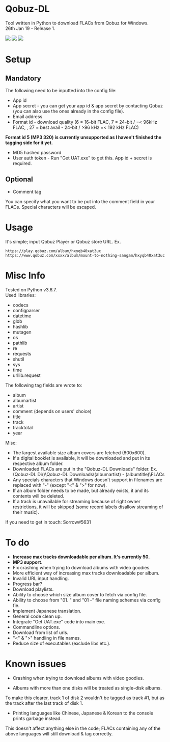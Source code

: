 # Qobuz-DL
Tool written in Python to download FLACs from Qobuz for Windows.   
26th Jan 19 - Release 1.

![](https://thoas.feralhosting.com/sorrow/Qobuz-DL/1.jpg)
![](https://thoas.feralhosting.com/sorrow/Qobuz-DL/2.jpg)
![](https://thoas.feralhosting.com/sorrow/Qobuz-DL/3.jpg)

# Setup
## Mandatory ##
The following need to be inputted into the config file:
- App id
- App secret - you can get your app id & app secret by contacting Qobuz (you can also use the ones already in the config file).
- Email address
- Format id - download quality (6 = 16-bit FLAC, 7 = 24-bit / =< 96kHz FLAC, , 27 = best avail - 24-bit / >96 kHz =< 192 kHz FLAC)

**Format id 5 (MP3 320) is currently unsupported as I haven't finished the tagging side for it yet.**
- MD5 hashed password
- User auth token - Run "Get UAT.exe" to get this. App id + secret is required.
## Optional ##
- Comment tag 

You can specify what you want to be put into the comment field in your FLACs. Special characters will be escaped.

# Usage
It's simple; input Qobuz Player or Qobuz store URL. 
Ex. 
```
https://play.qobuz.com/album/hxyqb40xat3uc
https://www.qobuz.com/xxxx/album/mount-to-nothing-sangam/hxyqb40xat3uc
```
# Misc Info
Tested on Python v3.6.7.  
Used libraries:
- codecs
- configparser
- datetime
- glob
- hashlib
- mutagen
- os
- pathlib
- re
- requests
- shutil
- sys
- time
- urllib.request

The following tag fields are wrote to:
- album
- albumartist
- artist
- comment (depends on users' choice)
- title
- track
- tracktotal
- year

Misc:
- The largest available size album covers are fetched (600x600).  
- If a digital booklet is available, it will be downloaded and put in its respective album folder.  
- Downloaded FLACs are put in the "Qobuz-DL Downloads" folder. Ex. (Qobuz-DL Dir)\\Qobuz-DL Downloads\\(albumartist) - (albumtitle)\\FLACs
- Any specials characters that Windows doesn't support in filenames are replaced with "-" (except "<" & ">" for now).  
- If an album folder needs to be made, but already exists, it and its contents will be deleted.  
- If a track is unavailable for streaming because of right owner restrictions, it will be skipped (some record labels disallow streaming of their music).  

If you need to get in touch: Sorrow#5631

# To do
- **Increase max tracks downloadable per album. It's currently 50.**
- **MP3 support.**
- Fix crashing when trying to download albums with video goodies.
- More efficient way of increasing max tracks downloadable per album.
- Invalid URL input handling.
- Progress bar?
- Download playlists.
- Ability to choose which size album cover to fetch via config file.
- Ability to choose from "01. " and "01 -" file naming schemes via config fie.
- Implement Japanese translation.
- General code clean up.
- Integrate "Get UAT.exe" code into main exe.
- Commandline options.
- Download from list of urls.
- "<" & ">" handling in file names.
- Reduce size of executables (exclude libs etc.). 

# Known issues
- Crashing when trying to download albums with video goodies.

- Albums with more than one disks will be treated as single-disk albums.

To make this clearer, track 1 of disk 2 wouldn't be tagged as track #1, but as the track after the last track of disk 1.

- Printing languages like Chinese, Japanese & Korean to the console prints garbage instead.

This doesn't affect anything else in the code; FLACs containing any of the above languages will still download & tag correctly.
